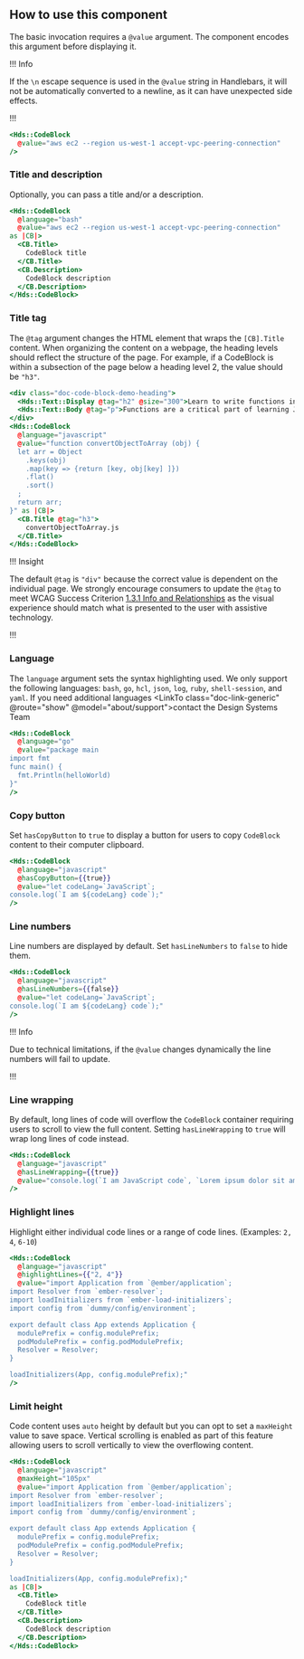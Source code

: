 ## How to use this component

The basic invocation requires a `@value` argument. The component encodes this argument before displaying it.

!!! Info

If the `\n` escape sequence is used in the `@value` string in Handlebars, it will not be automatically converted to a newline, as it can have unexpected side effects.

!!!

```handlebars
<Hds::CodeBlock
  @value="aws ec2 --region us-west-1 accept-vpc-peering-connection"
/>
```

### Title and description

Optionally, you can pass a title and/or a description.

```handlebars
<Hds::CodeBlock
  @language="bash"
  @value="aws ec2 --region us-west-1 accept-vpc-peering-connection"
as |CB|>
  <CB.Title>
    CodeBlock title
  </CB.Title>
  <CB.Description>
    CodeBlock description
  </CB.Description>
</Hds::CodeBlock>
```

### Title tag

The `@tag` argument changes the HTML element that wraps the `[CB].Title` content. When organizing the content on a webpage, the heading levels should reflect the structure of the page. For example, if a CodeBlock is within a subsection of the page below a heading level 2, the value should be `"h3"`. 

```handlebars
<div class="doc-code-block-demo-heading">
  <Hds::Text::Display @tag="h2" @size="300">Learn to write functions in JavaScript</Hds::Text::Display>
  <Hds::Text::Body @tag="p">Functions are a critical part of learning JavaScript. They are reusable chunks of code that can perform tasks like convert an object to an array.</Hds::Text::Body>
</div>
<Hds::CodeBlock
  @language="javascript"
  @value="function convertObjectToArray (obj) {
  let arr = Object
    .keys(obj)
    .map(key => {return [key, obj[key] ]})
    .flat()
    .sort()
  ;
  return arr;
}" as |CB|>
  <CB.Title @tag="h3">
    convertObjectToArray.js
  </CB.Title>
</Hds::CodeBlock>
```

!!! Insight

The default `@tag` is `"div"` because the correct value is dependent on the individual page. We strongly encourage consumers to update the `@tag` to meet WCAG Success Criterion [1.3.1 Info and Relationships](https://www.w3.org/WAI/WCAG22/Understanding/info-and-relationships.html) as the visual experience should match what is presented to the user with assistive technology.

!!!

### Language

The `language` argument sets the syntax highlighting used. We only support the following languages: `bash`, `go`, `hcl`, `json`, `log`, `ruby`, `shell-session`, and `yaml`. If you need additional languages <LinkTo class="doc-link-generic" @route="show" @model="about/support">contact the Design Systems Team</LinkTo>

```handlebars
<Hds::CodeBlock
  @language="go"
  @value="package main
import fmt
func main() {
  fmt.Println(helloWorld)
}"
/>
```

### Copy button

Set `hasCopyButton` to `true` to display a button for users to copy `CodeBlock` content to their computer clipboard.

```handlebars
<Hds::CodeBlock
  @language="javascript"
  @hasCopyButton={{true}}
  @value="let codeLang=`JavaScript`;
console.log(`I am ${codeLang} code`);"
/>
```

### Line numbers

Line numbers are displayed by default. Set `hasLineNumbers` to `false` to hide them.

```handlebars
<Hds::CodeBlock
  @language="javascript"
  @hasLineNumbers={{false}}
  @value="let codeLang=`JavaScript`;
console.log(`I am ${codeLang} code`);"
/>
```

!!! Info

Due to technical limitations, if the `@value` changes dynamically the line numbers will fail to update.

!!!

### Line wrapping

By default, long lines of code will overflow the `CodeBlock` container requiring users to scroll to view the full content. Setting `hasLineWrapping` to `true` will wrap long lines of code instead.

```handlebars
<Hds::CodeBlock
  @language="javascript"
  @hasLineWrapping={{true}}
  @value="console.log(`I am JavaScript code`, `Lorem ipsum dolor sit amet, consectetur adipiscing elit, sed do eiusmod tempor incididunt ut labore et dolore magna aliqua. Ut enim ad minim veniam`);"
/>
```

### Highlight lines

Highlight either individual code lines or a range of code lines. (Examples: `2, 4`, `6-10`)

```handlebars
<Hds::CodeBlock
  @language="javascript"
  @highlightLines={{"2, 4"}}
  @value="import Application from `@ember/application`;
import Resolver from `ember-resolver`;
import loadInitializers from `ember-load-initializers`;
import config from `dummy/config/environment`;

export default class App extends Application {
  modulePrefix = config.modulePrefix;
  podModulePrefix = config.podModulePrefix;
  Resolver = Resolver;
}

loadInitializers(App, config.modulePrefix);"
/>
```

### Limit height

Code content uses `auto` height by default but you can opt to set a `maxHeight` value to save space. Vertical scrolling is enabled as part of this feature allowing users to scroll vertically to view the overflowing content.

```handlebars
<Hds::CodeBlock
  @language="javascript"
  @maxHeight="105px"
  @value="import Application from `@ember/application`;
import Resolver from `ember-resolver`;
import loadInitializers from `ember-load-initializers`;
import config from `dummy/config/environment`;

export default class App extends Application {
  modulePrefix = config.modulePrefix;
  podModulePrefix = config.podModulePrefix;
  Resolver = Resolver;
}

loadInitializers(App, config.modulePrefix);"
as |CB|>
  <CB.Title>
    CodeBlock title
  </CB.Title>
  <CB.Description>
    CodeBlock description
  </CB.Description>
</Hds::CodeBlock>
```
